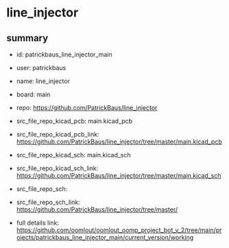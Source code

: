 # line_injector
 
## summary 
* id: patrickbaus_line_injector_main
* user: patrickbaus
* name: line_injector
* board: main
* repo: https://github.com/PatrickBaus/line_injector
* src_file_repo_kicad_pcb: main.kicad_pcb
* src_file_repo_kicad_pcb_link: https://github.com/PatrickBaus/line_injector/tree/master/main.kicad_pcb
* src_file_repo_kicad_sch: main.kicad_sch
* src_file_repo_kicad_sch_link: https://github.com/PatrickBaus/line_injector/tree/master/main.kicad_sch

* src_file_repo_sch: 
* src_file_repo_sch_link: https://github.com/PatrickBaus/line_injector/tree/master/
* full details link: https://github.com/oomlout/oomlout_oomp_project_bot_v_2/tree/main/projects/patrickbaus_line_injector_main/current_version/working  







